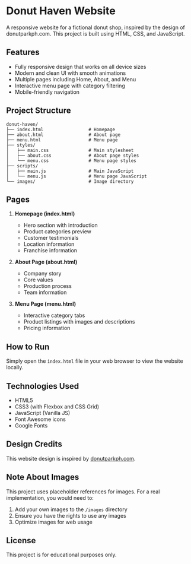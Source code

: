 # Donut Haven Website

A responsive website for a fictional donut shop, inspired by the design of donutparkph.com. This project is built using HTML, CSS, and JavaScript.

## Features

- Fully responsive design that works on all device sizes
- Modern and clean UI with smooth animations
- Multiple pages including Home, About, and Menu
- Interactive menu page with category filtering
- Mobile-friendly navigation

## Project Structure

```
donut-haven/
├── index.html                 # Homepage
├── about.html                 # About page
├── menu.html                  # Menu page
├── styles/
│   ├── main.css               # Main stylesheet
│   ├── about.css              # About page styles
│   └── menu.css               # Menu page styles
├── scripts/
│   ├── main.js                # Main JavaScript
│   └── menu.js                # Menu page JavaScript
└── images/                    # Image directory
```

## Pages

1. **Homepage (index.html)**
   - Hero section with introduction
   - Product categories preview
   - Customer testimonials
   - Location information
   - Franchise information

2. **About Page (about.html)**
   - Company story
   - Core values
   - Production process
   - Team information

3. **Menu Page (menu.html)**
   - Interactive category tabs
   - Product listings with images and descriptions
   - Pricing information

## How to Run

Simply open the `index.html` file in your web browser to view the website locally.

## Technologies Used

- HTML5
- CSS3 (with Flexbox and CSS Grid)
- JavaScript (Vanilla JS)
- Font Awesome icons
- Google Fonts

## Design Credits

This website design is inspired by [donutparkph.com](https://donutparkph.com/).

## Note About Images

This project uses placeholder references for images. For a real implementation, you would need to:
1. Add your own images to the `/images` directory
2. Ensure you have the rights to use any images
3. Optimize images for web usage

## License

This project is for educational purposes only. 